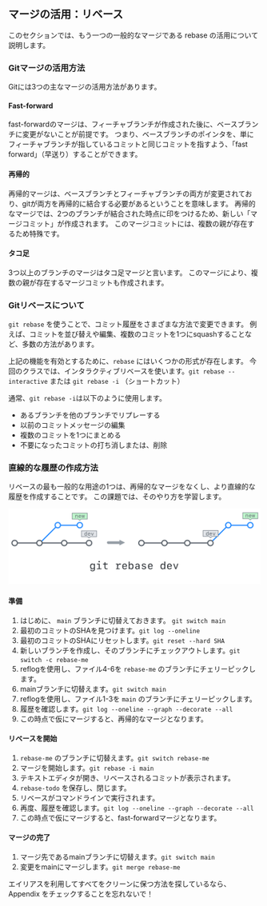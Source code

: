 ## マージの活用：リベース

このセクションでは、もう一つの一般的なマージである rebase の活用について説明します。

### Gitマージの活用方法

Gitには3つの主なマージの活用方法があります。

#### Fast-forward

fast-forwardのマージは、フィーチャブランチが作成された後に、ベースブランチに変更がないことが前提です。 つまり、ベースブランチのポインタを、単にフィーチャブランチが指しているコミットと同じコミットを指すよう、「fast forward」（早送り）することができます。

#### 再帰的

再帰的マージは、ベースブランチとフィーチャブランチの両方が変更されており、gitが両方を再帰的に結合する必要があるということを意味します。 再帰的なマージでは、2つのブランチが結合された時点に印をつけるため、新しい「マージコミット」が作成されます。 このマージコミットには、複数の親が存在するため特殊です。

#### タコ足

3つ以上のブランチのマージはタコ足マージと言います。 このマージにより、複数の親が存在するマージコミットも作成されます。

### Gitリベースについて

`git rebase` を使うことで、コミット履歴をさまざまな方法で変更できます。 例えば、コミットを並び替えや編集、複数のコミットを1つにsquashすることなど、多数の方法があります。

上記の機能を有効とするために、`rebase` にはいくつかの形式が存在します。 今回のクラスでは、インタラクティブリベースを使います。`git rebase --interactive` または `git rebase -i` （ショートカット）

通常、`git rebase -i`は以下のように使用します。

- あるブランチを他のブランチでリプレーする
- 以前のコミットメッセージの編集
- 複数のコミットを1つにまとめる
- 不要になったコミットの打ち消しまたは、削除

### 直線的な履歴の作成方法

リベースの最も一般的な用途の1つは、再帰的なマージをなくし、より直線的な履歴を作成することです。 この課題では、そのやり方を学習します。

![Gitリベース](../img/git-rebase.png)

#### 準備

1. はじめに、 `main` ブランチに切替えておきます。 `git switch main`
1. 最初のコミットのSHAを見つけます。`git log --oneline`
2. 最初のコミットのSHAにリセットします。`git reset --hard SHA`
3. 新しいブランチを作成し、そのブランチにチェックアウトします。`git switch -c rebase-me`
4. reflogを使用し、ファイル4-6を `rebase-me` のブランチにチェリーピックします。
5. mainブランチに切替えます。`git switch main`
6. reflogを使用し、ファイル1-3を `main` のブランチにチェリーピックします。
7. 履歴を確認します。`git log --oneline --graph --decorate --all`
8. この時点で仮にマージすると、再帰的なマージとなります。

#### リベースを開始

1. `rebase-me` のブランチに切替えます。`git switch rebase-me`
2. マージを開始します。`git rebase -i main`
3. テキストエディタが開き、リベースされるコミットが表示されます。
4. `rebase-todo` を保存し、閉じます。
5. リベースがコマンドラインで実行されます。
6. 再度、履歴を確認します。`git log --oneline --graph --decorate --all`
7. この時点で仮にマージすると、fast-forwardマージとなります。

#### マージの完了

1. マージ先であるmainブランチに切替えます。`git switch main`
2. 変更をmainにマージします。`git merge rebase-me`

エイリアスを利用してすべてをクリーンに保つ方法を探しているなら、 Appendix をチェックすることを忘れないで！

